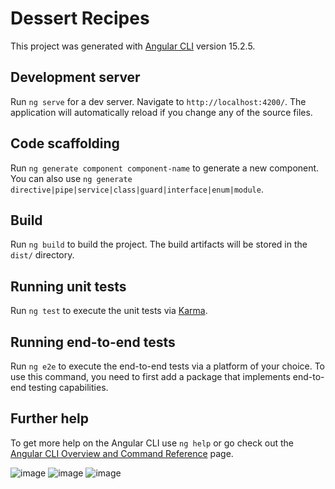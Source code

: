 # Dessert Recipes

This project was generated with [Angular CLI](https://github.com/angular/angular-cli) version 15.2.5.

## Development server

Run `ng serve` for a dev server. Navigate to `http://localhost:4200/`. The application will automatically reload if you change any of the source files.

## Code scaffolding

Run `ng generate component component-name` to generate a new component. You can also use `ng generate directive|pipe|service|class|guard|interface|enum|module`.

## Build

Run `ng build` to build the project. The build artifacts will be stored in the `dist/` directory.

## Running unit tests

Run `ng test` to execute the unit tests via [Karma](https://karma-runner.github.io).

## Running end-to-end tests

Run `ng e2e` to execute the end-to-end tests via a platform of your choice. To use this command, you need to first add a package that implements end-to-end testing capabilities.

## Further help

To get more help on the Angular CLI use `ng help` or go check out the [Angular CLI Overview and Command Reference](https://angular.io/cli) page.

![image](https://github.com/annelorecomnoiu/Dessert-Recipes/assets/94176638/0b95ffbf-7140-4f28-b54b-2aa38615257e)
![image](https://github.com/annelorecomnoiu/Dessert-Recipes/assets/94176638/68dff5ec-6a14-413c-b3bc-25cf020b2cfc)
![image](https://github.com/annelorecomnoiu/Dessert-Recipes/assets/94176638/b027372c-d5ca-4e7e-ad03-00fde0a308ed)

